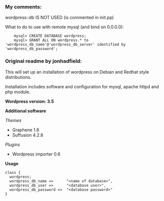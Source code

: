 ### My comments:

wordpress::db IS NOT USED (is commented in init.pp)

What to do to use with remote mysql (and bind on 0.0.0.0):

        mysql> CREATE DATABASE wordpress;
        mysql> GRANT ALL ON wordpress.* to 'wordpress_db_name'@'wordpress_db_server' identified by 'wordpress_db_password';




### Original readme by jonhadfield:

This will set up an installation of wordpress on Debian and Redhat style distributions.

Installation includes software and configuration for mysql, apache httpd and php module.

__Wordpress version: 3.5__

__Additional software__

_Themes_
* Graphene 1.8
* Suffusion 4.2.8

_Plugins_
* Wordpress importer 0.6

__Usage__

    class {
      wordpress:
      wordpress_db_name =>      "<name of database>",
      wordpress_db_user =>      "<database user>",
      wordpress_db_password =>  "<database password>"
    }
